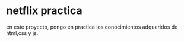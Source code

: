 # netflix practica
en este proyecto, pongo en practica los conocimientos adqueridos de html,css y js.
